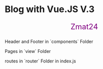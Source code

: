 # Blog with Vue.JS V.3

<p style="text-align:center; font-size:24px; color: purple;"> Zmat24</p>

<p>Header and Footer in `components` Folder</p>
<p>Pages in `view` Folder</p>
<p>routes in `router` Folder in index.js</p>
